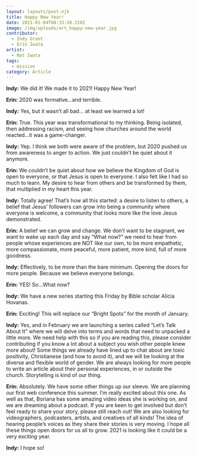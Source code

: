 ```yaml
---
layout: layouts/post.njk
title: Happy New Year!
date: 2021-01-04T08:33:58.210Z
image: /img/uploads/art_happy-new-year.jpg
contributor:
  - Indy Grant
  - Erin Iwata
artist:
  - Nat Iwata
tags:
  - mission
category: Article
---
```

**Indy:** We did it! We made it to 2021! Happy New Year!

**Erin:** 2020 was formative...and terrible. 

**Indy:** Yes, but it wasn’t all bad… at least we learned a lot! 

**Erin:** True. This year was transformational to my thinking. Being isolated, then addressing racism, and seeing how churches around the world reacted...it was a game-changer. 

**Indy:** Yep. I think we both were aware of the problem, but 2020 pushed us from awareness to anger to action. We just couldn’t be quiet about it anymore. 

**Erin:** We couldn’t be quiet about how we believe the Kingdom of God is open to everyone, or that Jesus is open to everyone. I also felt like I had so much to learn. My desire to hear from others and be transformed by them, that multiplied in my heart this year. 

**Indy:** Totally agree! That’s how all this started: a desire to listen to others, a belief that Jesus’ followers can grow into being a community where everyone is welcome, a community that looks more like the love Jesus demonstrated. 

**Erin:** A belief we can grow and change. We don’t want to be stagnant, we want to wake up each day and say “What now?” we need to hear from people whose experiences are NOT like our own, to be more empathetic, more compassionate, more peaceful, more patient, more kind, full of more goodness.

**Indy:** Effectively, to be more than the bare minimum. Opening the doors for more people. Because we believe everyone belongs. 

**Erin:** YES! So...What now?

**Indy:** We have a new series starting this Friday by Bible scholar Alicia Hovanas. 

**Erin:** Exciting! This will replace our “Bright Spots” for the month of January. 

**Indy:** Yes, and in February we are launching a series called “Let’s Talk About It” where we will delve into terms and words that need to unpacked a little more. We need help with this so if you are reading this, please consider contributing if you know a lot about a subject you wish other people knew more about! Some things we already have lined up to chat about are toxic positivity, Christianese (and how to avoid it), and we will be looking at the diverse and flexible world of gender. We are always looking for more people to write an article about their personal experiences, in or outside the church. Storytelling is kind of our thing. 

**Erin:** Absolutely. We have some other things up our sleeve. We are planning our first web conference this summer. I’m really excited about this one. As well as that, Boriana has some amazing video ideas she is working on, and we are dreaming about a podcast. If you are keen to get involved but don’t feel ready to share your story, please still reach out! We are also looking for videographers, podcasters, artists, and creatives of all kinds!  The idea of hearing people’s voices as they share their stories is very moving. I hope all these things open doors for us all to grow.  2021 is looking like it could be a very exciting year. 

**Indy:** I hope so!